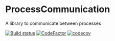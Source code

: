 # ProcessCommunication

A library to communicate between processes

[![Build status](https://ci.appveyor.com/api/projects/status/fut0n5of6194mehp?svg=true)](https://ci.appveyor.com/project/dlebansais/processcommunication) [![CodeFactor](https://www.codefactor.io/repository/github/dlebansais/processcommunication/badge)](https://www.codefactor.io/repository/github/dlebansais/processcommunication) [![codecov](https://codecov.io/gh/dlebansais/ProcessCommunication/graph/badge.svg?token=nH8mg7vfFs)](https://codecov.io/gh/dlebansais/ProcessCommunication)
